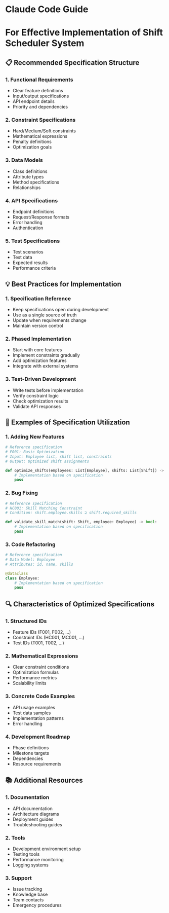 # Claude Code Guide
# For Effective Implementation of Shift Scheduler System

## 📋 Recommended Specification Structure

### 1. Functional Requirements
- Clear feature definitions
- Input/output specifications
- API endpoint details
- Priority and dependencies

### 2. Constraint Specifications
- Hard/Medium/Soft constraints
- Mathematical expressions
- Penalty definitions
- Optimization goals

### 3. Data Models
- Class definitions
- Attribute types
- Method specifications
- Relationships

### 4. API Specifications
- Endpoint definitions
- Request/Response formats
- Error handling
- Authentication

### 5. Test Specifications
- Test scenarios
- Test data
- Expected results
- Performance criteria

## 💡 Best Practices for Implementation

### 1. Specification Reference
- Keep specifications open during development
- Use as a single source of truth
- Update when requirements change
- Maintain version control

### 2. Phased Implementation
- Start with core features
- Implement constraints gradually
- Add optimization features
- Integrate with external systems

### 3. Test-Driven Development
- Write tests before implementation
- Verify constraint logic
- Check optimization results
- Validate API responses

## 🎯 Examples of Specification Utilization

### 1. Adding New Features
```python
# Reference specification
# F001: Basic Optimization
# Input: Employee list, shift list, constraints
# Output: Optimized shift assignments

def optimize_shifts(employees: List[Employee], shifts: List[Shift]) -> ShiftSchedule:
    # Implementation based on specification
    pass
```

### 2. Bug Fixing
```python
# Reference specification
# HC001: Skill Matching Constraint
# Condition: shift.employee.skills ⊇ shift.required_skills

def validate_skill_match(shift: Shift, employee: Employee) -> bool:
    # Implementation based on specification
    pass
```

### 3. Code Refactoring
```python
# Reference specification
# Data Model: Employee
# Attributes: id, name, skills

@dataclass
class Employee:
    # Implementation based on specification
    pass
```

## 🔍 Characteristics of Optimized Specifications

### 1. Structured IDs
- Feature IDs (F001, F002, ...)
- Constraint IDs (HC001, MC001, ...)
- Test IDs (T001, T002, ...)

### 2. Mathematical Expressions
- Clear constraint conditions
- Optimization formulas
- Performance metrics
- Scalability limits

### 3. Concrete Code Examples
- API usage examples
- Test data samples
- Implementation patterns
- Error handling

### 4. Development Roadmap
- Phase definitions
- Milestone targets
- Dependencies
- Resource requirements

## 📚 Additional Resources

### 1. Documentation
- API documentation
- Architecture diagrams
- Deployment guides
- Troubleshooting guides

### 2. Tools
- Development environment setup
- Testing tools
- Performance monitoring
- Logging systems

### 3. Support
- Issue tracking
- Knowledge base
- Team contacts
- Emergency procedures